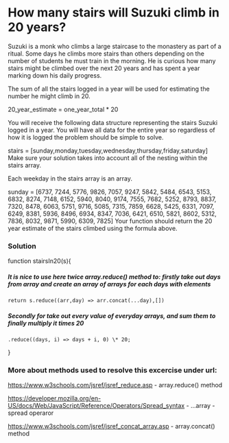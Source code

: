 # How many stairs will Suzuki climb in 20 years?

Suzuki is a monk who climbs a large staircase to the monastery as part of a ritual. Some days he climbs more stairs than others depending on the number of students he must train in the morning. He is curious how many stairs might be climbed over the next 20 years and has spent a year marking down his daily progress.

The sum of all the stairs logged in a year will be used for estimating the number he might climb in 20.

20_year_estimate = one_year_total \* 20

You will receive the following data structure representing the stairs Suzuki logged in a year. You will have all data for the entire year so regardless of how it is logged the problem should be simple to solve.

stairs = [sunday,monday,tuesday,wednesday,thursday,friday,saturday]
Make sure your solution takes into account all of the nesting within the stairs array.

Each weekday in the stairs array is an array.

sunday = [6737, 7244, 5776, 9826, 7057, 9247, 5842, 5484, 6543, 5153, 6832, 8274, 7148, 6152, 5940, 8040, 9174, 7555, 7682, 5252, 8793, 8837, 7320, 8478, 6063, 5751, 9716, 5085, 7315, 7859, 6628, 5425, 6331, 7097, 6249, 8381, 5936, 8496, 6934, 8347, 7036, 6421, 6510, 5821, 8602, 5312, 7836, 8032, 9871, 5990, 6309, 7825]
Your function should return the 20 year estimate of the stairs climbed using the formula above.

### Solution

function stairsIn20(s){

##### It is nice to use here twice array.reduce() method to: firstly take out days from array and create an array of arrays for each days with elements

    return s.reduce((arr,day) => arr.concat(...day),[])

##### Secondly for take out every value of everyday arrays, and sum them to finally multiply it times 20

    .reduce((days, i) => days + i, 0) \* 20;

}

### More about methods used to resolve this excercise under url:

https://www.w3schools.com/jsref/jsref_reduce.asp - array.reduce() method

https://developer.mozilla.org/en-US/docs/Web/JavaScript/Reference/Operators/Spread_syntax - ...array - spread operaror

https://www.w3schools.com/jsref/jsref_concat_array.asp - array.concat() method

